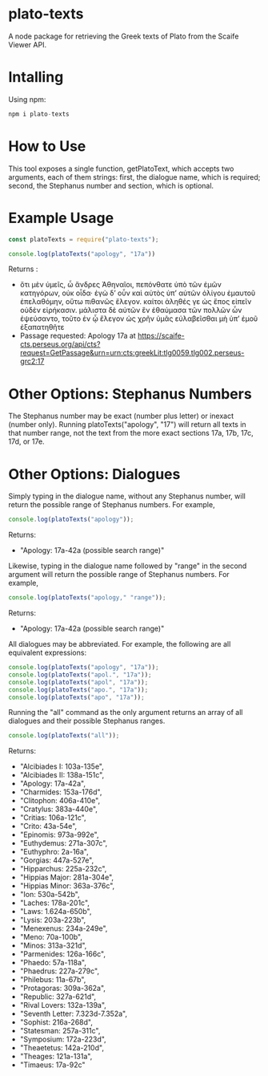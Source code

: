 # plato-texts
A node package for retrieving the Greek texts of Plato from the Scaife Viewer API.

# Intalling
Using npm:
```javascript
npm i plato-texts
```

# How to Use
This tool exposes a single function, getPlatoText, which accepts two arguments, each of them strings: first, the dialogue name, which is required; second, the Stephanus number and section, which is optional.

# Example Usage
```javascript
const platoTexts = require("plato-texts");

console.log(platoTexts("apology", "17a"))
```
Returns : 
  * ὅτι μὲν ὑμεῖς, ὦ ἄνδρες Ἀθηναῖοι, πεπόνθατε ὑπὸ τῶν ἐμῶν κατηγόρων, οὐκ οἶδα· ἐγὼ δʼ οὖν καὶ αὐτὸς ὑπʼ αὐτῶν ὀλίγου ἐμαυτοῦ ἐπελαθόμην, οὕτω πιθανῶς ἔλεγον. καίτοι ἀληθές γε ὡς ἔπος εἰπεῖν οὐδὲν εἰρήκασιν. μάλιστα δὲ αὐτῶν ἓν ἐθαύμασα τῶν πολλῶν ὧν ἐψεύσαντο, τοῦτο ἐν ᾧ ἔλεγον ὡς χρῆν ὑμᾶς εὐλαβεῖσθαι μὴ ὑπʼ ἐμοῦ ἐξαπατηθῆτε
  * Passage requested: Apology 17a at https://scaife-cts.perseus.org/api/cts?request=GetPassage&urn=urn:cts:greekLit:tlg0059.tlg002.perseus-grc2:17


# Other Options: Stephanus Numbers
The Stephanus number may be exact (number plus letter) or inexact (number only). Running platoTexts("apology", "17") will return all texts in that number range, not the text from the more exact sections 17a, 17b, 17c, 17d, or 17e.

# Other Options: Dialogues
Simply typing in the dialogue name, without any Stephanus number, will return the possible range of Stephanus numbers. For example, 
```javascript
console.log(platoTexts("apology"));
```
Returns: 
  * "Apology: 17a-42a (possible search range)"

Likewise, typing in the dialogue name followed by "range" in the second argument will return the possible range of Stephanus numbers. For example, 
```javascript
console.log(platoTexts("apology," "range"));
```
Returns:
  * "Apology: 17a-42a (possible search range)"

All dialogues may be abbreviated. For example, the following are all equivalent expressions:
```javascript
console.log(platoTexts("apology", "17a"));
console.log(platoTexts("apol.", "17a"));
console.log(platoTexts("apol", "17a"));
console.log(platoTexts("apo.", "17a"));
console.log(platoTexts("apo", "17a"));
```

Running the "all" command as the only argument returns an array of all dialogues and their possible Stephanus ranges.
```javascript
console.log(platoTexts("all"));
```
Returns:
  * "Alcibiades I: 103a-135e", 
  * "Alcibiades II: 138a-151c", 
  * "Apology: 17a-42a", 
  * "Charmides: 153a-176d", 
  * "Clitophon: 406a-410e",
  * "Cratylus: 383a-440e",
  * "Critias: 106a-121c",
  * "Crito: 43a-54e",
  * "Epinomis: 973a-992e",
  * "Euthydemus: 271a-307c",
  * "Euthyphro: 2a-16a",
  * "Gorgias: 447a-527e",
  * "Hipparchus: 225a-232c",
  * "Hippias Major: 281a-304e",
  * "Hippias Minor: 363a-376c",
  * "Ion: 530a-542b",
  * "Laches: 178a-201c",
  * "Laws: 1.624a-650b",
  * "Lysis: 203a-223b",
  * "Menexenus: 234a-249e",
  * "Meno: 70a-100b",
  * "Minos: 313a-321d",
  * "Parmenides: 126a-166c",
  * "Phaedo: 57a-118a",
  * "Phaedrus: 227a-279c",
  * "Philebus: 11a-67b",
  * "Protagoras: 309a-362a",
  * "Republic: 327a-621d",
  * "Rival Lovers: 132a-139a",
  * "Seventh Letter: 7.323d-7.352a",
  * "Sophist: 216a-268d",
  * "Statesman: 257a-311c",
  * "Symposium: 172a-223d",
  * "Theaetetus: 142a-210d",
  * "Theages: 121a-131a",
  * "Timaeus: 17a-92c"
